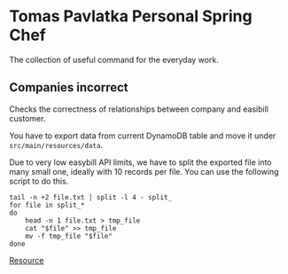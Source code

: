 # Tomas Pavlatka Personal Spring Chef

The collection of useful command for the everyday work.

## Companies incorrect

Checks the correctness of relationships between company and easibill customer. 

You have to export data from current DynamoDB table and move it under `src/main/resources/data`.

Due to very low easybill API limits, we have to split the exported file into many small one, ideally with 10 records per file. You can use the following script to do this.

```shell
tail -n +2 file.txt | split -l 4 - split_
for file in split_*
do
    head -n 1 file.txt > tmp_file
    cat "$file" >> tmp_file
    mv -f tmp_file "$file"
done
```
[Resource](https://stackoverflow.com/questions/1411713/how-to-split-a-file-and-keep-the-first-line-in-each-of-the-pieces)

